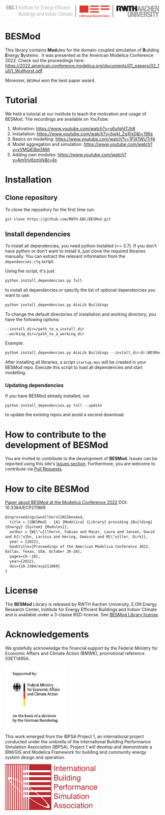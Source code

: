 ![E.ON EBC RWTH Aachen University](./BESMod/Resources/Images/EBC_Logo.png)

# BESMod

This library contains **Mod**ules for the domain-coupled simulation of **B**uilding **E**nergy **S**ystems .
It was presented at the American Modelica Conference 2022. Check out the proceedings here: https://2022.american.conference.modelica.org/documents/01_papers/02_full/1_Wullhorst.pdf

Moreover, `BESMod` won the best paper award.

# Tutorial

We held a tutorial at our institute to teach the motivation and usage of BESMod.
The recordings are available on YouTube:
1. Motivation: https://www.youtube.com/watch?v=s6ufqhITJh8
2. Installation: https://www.youtube.com/watch?v=bwkI_ZqXlx0&t=196s
3. Basics on modelling: https://www.youtube.com/watch?v=1FIX1WUTrf4
4. Model aggregation and simulation: https://www.youtube.com/watch?v=yVMQ63bn5MA
5. Adding own modules: https://www.youtube.com/watch?v=Am1rIv6zmVk&t=4s

# Installation

## Clone repository

To clone the repository for the first time run:

```
git clone https://github.com/RWTH-EBC/BESMod.git
```

## Install dependencies

To install all dependencies, you need python installed (>= 3.7). 
If you don't have python or don't want to install it, just clone the required libraries manually. 
You can extract the relevant information from the `dependencies.cfg` script.

Using the script, it's just:

```python
python install_dependencies.py full
```
to install all dependencies or specify the list of optional dependencies you want to use:
```python
python install_dependencies.py AixLib Buildings
```
To change the default directories of installation and working directory, you have the following options:
```
--install_dir=/path_to_a_install_dir
--working_dir=/path_to_a_working_dir
```
Example:
```python
python install_dependencies.py AixLib Buildings --install_dir=D:\BESMod_install --working_dir=D:\BESMod_cwd
```
After installing all libraries, a script `startup.mos` will be created in your BESMod repo.
Execute this script to load all dependencies and start modelling.

### Updating dependencies

If you have BESMod already installed, run  

```
python install_dependencies.py full --update
```
to update the existing repos and avoid a second download.

# How to contribute to the development of BESMod

You are invited to contribute to the development of **BESMod**.
Issues can be reported using this site's [Issues section](https://github.com/RWTH-EBC/BESMod/issues).
Furthermore, you are welcome to contribute via [Pull Requests](https://github.com/RWTH-EBC/BESMod/pulls).

# How to cite BESMod

[Paper about BESMod at the Modelica Conference 2022](https://2022.american.conference.modelica.org/documents/01_papers/02_full/1_Wullhorst.pdf) 
DOI:  10.3384/ECP211869

```
@inproceedings{wuellhorst2022besmod,
  title = {{BESMod} - {A} {Modelica} {Library} providing {Building} {Energy} {System} {Modules}},
  author = {W{\"u}llhorst, Fabian and Maier, Laura and Jansen, David and K{\"u}hn, Larissa and Hering, Dominik and M{\"u}ller, Dirk}},
  year = {2022},
  booktitle={Proceedings of the American Modelica Conference 2022, Dallas, Texas, USA, October 26-28},
  pages={9--18},
  year={2022},
  doi={10.3384/ecp211869}
}
```

# License

The **BESMod** Library is released by RWTH Aachen University, E.ON Energy Research Center, Institute for Energy Efficient Buildings and Indoor Climate and is available under a 3-clause BSD-license.
See [BESMod Library license](License).

# Acknowledgements

We gratefully acknowledge the financial support by the Federal Ministry for Economic Affairs and Climate Action (BMWK), promotional reference 03ET1495A.

<img src="./BESMod/Resources/Images/BMWK_logo.png" alt="BMWK" width="200"/>

This work emerged from the IBPSA Project 1, an international project conducted under the umbrella of the International Building Performance Simulation Association (IBPSA). Project 1 will develop and demonstrate a BIM/GIS and Modelica Framework for building and community energy system design and operation.

![IBPSA](./BESMod/Resources/Images/IBPSA-logo-text.png)
